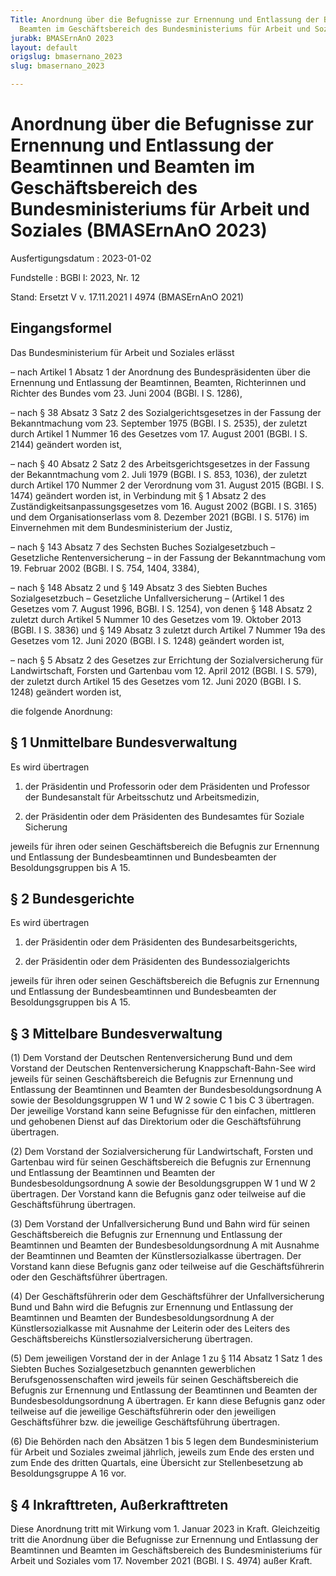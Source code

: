 ```yaml
---
Title: Anordnung über die Befugnisse zur Ernennung und Entlassung der Beamtinnen und
  Beamten im Geschäftsbereich des Bundesministeriums für Arbeit und Soziales
jurabk: BMASErnAnO 2023
layout: default
origslug: bmasernano_2023
slug: bmasernano_2023

---
```


# Anordnung über die Befugnisse zur Ernennung und Entlassung der Beamtinnen und Beamten im Geschäftsbereich des Bundesministeriums für Arbeit und Soziales (BMASErnAnO 2023)

Ausfertigungsdatum
:   2023-01-02

Fundstelle
:   BGBl I: 2023, Nr. 12

Stand: Ersetzt V v. 17.11.2021 I 4974 (BMASErnAnO 2021)

## Eingangsformel

Das Bundesministerium für Arbeit und Soziales erlässt

–   nach Artikel 1 Absatz 1 der Anordnung des Bundespräsidenten über die
    Ernennung und Entlassung der Beamtinnen, Beamten, Richterinnen und
    Richter des Bundes vom 23. Juni 2004 (BGBl. I S. 1286),


–   nach § 38 Absatz 3 Satz 2 des Sozialgerichtsgesetzes in der Fassung
    der Bekanntmachung vom 23. September 1975 (BGBl. I S. 2535), der
    zuletzt durch Artikel 1 Nummer 16 des Gesetzes vom 17. August 2001
    (BGBl. I S. 2144) geändert worden ist,


–   nach § 40 Absatz 2 Satz 2 des Arbeitsgerichtsgesetzes in der Fassung
    der Bekanntmachung vom 2. Juli 1979 (BGBl. I S. 853, 1036), der
    zuletzt durch Artikel 170 Nummer 2 der Verordnung vom 31. August 2015
    (BGBl. I S. 1474) geändert worden ist, in Verbindung mit § 1 Absatz 2
    des Zuständigkeitsanpassungsgesetzes vom 16. August 2002 (BGBl. I S.
    3165) und dem Organisationserlass vom 8. Dezember 2021 (BGBl. I S.
    5176) im Einvernehmen mit dem Bundesministerium der Justiz,


–   nach § 143 Absatz 7 des Sechsten Buches Sozialgesetzbuch – Gesetzliche
    Rentenversicherung – in der Fassung der Bekanntmachung vom 19. Februar
    2002 (BGBl. I S. 754, 1404, 3384),


–   nach § 148 Absatz 2 und § 149 Absatz 3 des Siebten Buches
    Sozialgesetzbuch – Gesetzliche Unfallversicherung – (Artikel 1 des
    Gesetzes vom 7. August 1996, BGBl. I S. 1254), von denen § 148 Absatz
    2 zuletzt durch Artikel 5 Nummer 10 des Gesetzes vom 19. Oktober 2013
    (BGBl. I S. 3836) und § 149 Absatz 3 zuletzt durch Artikel 7 Nummer
    19a des Gesetzes vom 12. Juni 2020 (BGBl. I S. 1248) geändert worden
    ist,


–   nach § 5 Absatz 2 des Gesetzes zur Errichtung der Sozialversicherung
    für Landwirtschaft, Forsten und Gartenbau vom 12. April 2012 (BGBl. I
    S. 579), der zuletzt durch Artikel 15 des Gesetzes vom 12. Juni 2020
    (BGBl. I S. 1248) geändert worden ist,



die folgende Anordnung:


## § 1 Unmittelbare Bundesverwaltung

Es wird übertragen

1.  der Präsidentin und Professorin oder dem Präsidenten und Professor der
    Bundesanstalt für Arbeitsschutz und Arbeitsmedizin,


2.  der Präsidentin oder dem Präsidenten des Bundesamtes für Soziale
    Sicherung



jeweils für ihren oder seinen Geschäftsbereich die Befugnis zur
Ernennung und Entlassung der Bundesbeamtinnen und Bundesbeamten der
Besoldungsgruppen bis A 15.


## § 2 Bundesgerichte

Es wird übertragen

1.  der Präsidentin oder dem Präsidenten des Bundesarbeitsgerichts,


2.  der Präsidentin oder dem Präsidenten des Bundessozialgerichts



jeweils für ihren oder seinen Geschäftsbereich die Befugnis zur
Ernennung und Entlassung der Bundesbeamtinnen und Bundesbeamten der
Besoldungsgruppen bis A 15.


## § 3 Mittelbare Bundesverwaltung

(1) Dem Vorstand der Deutschen Rentenversicherung Bund und dem
Vorstand der Deutschen Rentenversicherung Knappschaft-Bahn-See wird
jeweils für seinen Geschäftsbereich die Befugnis zur Ernennung und
Entlassung der Beamtinnen und Beamten der Bundesbesoldungsordnung A
sowie der Besoldungsgruppen W 1 und W 2 sowie C 1 bis C 3 übertragen.
Der jeweilige Vorstand kann seine Befugnisse für den einfachen,
mittleren und gehobenen Dienst auf das Direktorium oder die
Geschäftsführung übertragen.

(2) Dem Vorstand der Sozialversicherung für Landwirtschaft, Forsten
und Gartenbau wird für seinen Geschäftsbereich die Befugnis zur
Ernennung und Entlassung der Beamtinnen und Beamten der
Bundesbesoldungsordnung A sowie der Besoldungsgruppen W 1 und W 2
übertragen. Der Vorstand kann die Befugnis ganz oder teilweise auf die
Geschäftsführung übertragen.

(3) Dem Vorstand der Unfallversicherung Bund und Bahn wird für seinen
Geschäftsbereich die Befugnis zur Ernennung und Entlassung der
Beamtinnen und Beamten der Bundesbesoldungsordnung A mit Ausnahme der
Beamtinnen und Beamten der Künstlersozialkasse übertragen. Der
Vorstand kann diese Befugnis ganz oder teilweise auf die
Geschäftsführerin oder den Geschäftsführer übertragen.

(4) Der Geschäftsführerin oder dem Geschäftsführer der
Unfallversicherung Bund und Bahn wird die Befugnis zur Ernennung und
Entlassung der Beamtinnen und Beamten der Bundesbesoldungsordnung A
der Künstlersozialkasse mit Ausnahme der Leiterin oder des Leiters des
Geschäftsbereichs Künstlersozialversicherung übertragen.

(5) Dem jeweiligen Vorstand der in der Anlage 1 zu § 114 Absatz 1 Satz
1 des Siebten Buches Sozialgesetzbuch genannten gewerblichen
Berufsgenossenschaften wird jeweils für seinen Geschäftsbereich die
Befugnis zur Ernennung und Entlassung der Beamtinnen und Beamten der
Bundesbesoldungsordnung A übertragen. Er kann diese Befugnis ganz oder
teilweise auf die jeweilige Geschäftsführerin oder den jeweiligen
Geschäftsführer bzw. die jeweilige Geschäftsführung übertragen.

(6) Die Behörden nach den Absätzen 1 bis 5 legen dem Bundesministerium
für Arbeit und Soziales zweimal jährlich, jeweils zum Ende des ersten
und zum Ende des dritten Quartals, eine Übersicht zur Stellenbesetzung
ab Besoldungsgruppe A 16 vor.


## § 4 Inkrafttreten, Außerkrafttreten

Diese Anordnung tritt mit Wirkung vom 1. Januar 2023 in Kraft.
Gleichzeitig tritt die Anordnung über die Befugnisse zur Ernennung und
Entlassung der Beamtinnen und Beamten im Geschäftsbereich des
Bundesministeriums für Arbeit und Soziales vom 17. November 2021
(BGBl. I S. 4974) außer Kraft.

